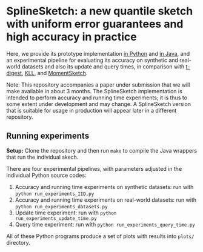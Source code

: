 # SplineSketch: a new quantile sketch with uniform error guarantees and high accuracy in practice

Here, we provide its prototype implementation [in Python](spline_sketch_uniform.py) and [in Java](SplineSketch.java), and an experimental pipeline for evaluating its accuracy on synthetic and real-world datasets and also its update and query times, in comparison with [t-digest](https://github.com/tdunning/t-digest), [KLL](https://datasketches.apache.org/docs/KLL/KLLSketch.html), and [MomentSketch](https://github.com/stanford-futuredata/msketch).

Note: This repository accompanies a paper under submission that we will make available in about 3 months. The SplineSketch implementation is intended to perform accuracy and running time experiments; it is thus to some extent under development and may change. A SplineSketch version that is suitable for usage in production will appear later in a different repository.

## Running experiments

**Setup:** Clone the repository and then run `make` to compile the Java wrappers that run the individual skech.

There are four experimental pipelines, with parameters adjusted in the individual Python source codes:
1. Accuracy and running time experiments on synthetic datasets: run with `python run_experiments_IID.py`
2. Accuracy and running time experiments on real-world datasets: run with `python run_experiments_datasets.py`
3. Update time experiment:  run with `python run_experiments_update_time.py`
4. Query time experiment:  run with `python run_experiments_query_time.py`

All of these Python programs produce a set of plots with results into `plots/` directory.
